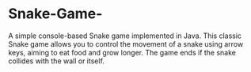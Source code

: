 # Snake-Game-
A simple console-based Snake game implemented in Java. This classic Snake game allows you to control the movement of a snake using arrow keys, aiming to eat food and grow longer. The game ends if the snake collides with the wall or itself.
